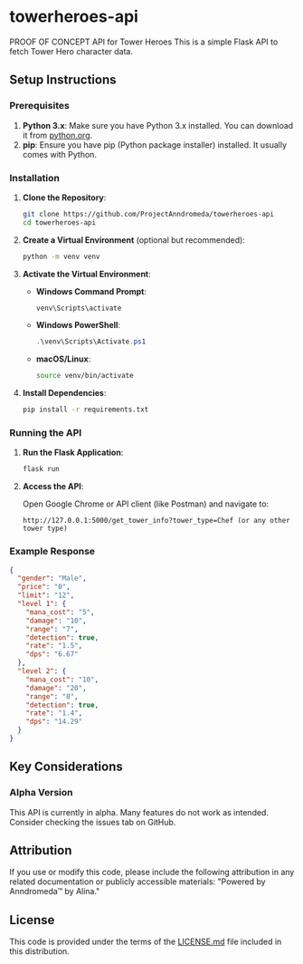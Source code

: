 # towerheroes-api

PROOF OF CONCEPT API for Tower Heroes
This is a simple Flask API to fetch Tower Hero character data.

## Setup Instructions

### Prerequisites

1. **Python 3.x**: Make sure you have Python 3.x installed. You can download it from [python.org](https://www.python.org/).
2. **pip**: Ensure you have pip (Python package installer) installed. It usually comes with Python.

### Installation

1. **Clone the Repository**:

    ```bash
    git clone https://github.com/ProjectAnndromeda/towerheroes-api
    cd towerheroes-api
    ```

2. **Create a Virtual Environment** (optional but recommended):

    ```bash
    python -m venv venv
    ```

3. **Activate the Virtual Environment**:

    - **Windows Command Prompt**:

        ```bash
        venv\Scripts\activate
        ```

    - **Windows PowerShell**:

        ```powershell
        .\venv\Scripts\Activate.ps1
        ```

    - **macOS/Linux**:

        ```bash
        source venv/bin/activate
        ```

4. **Install Dependencies**:

    ```bash
    pip install -r requirements.txt
    ```

### Running the API

1. **Run the Flask Application**:

    ```bash
    flask run
    ```

2. **Access the API**:

    Open Google Chrome or API client (like Postman) and navigate to:

    ```
    http://127.0.0.1:5000/get_tower_info?tower_type=Chef (or any other tower type)
    ```

### Example Response

```json
{
  "gender": "Male",
  "price": "0",
  "limit": "12",
  "level 1": {
    "mana_cost": "5",
    "damage": "10",
    "range": "7",
    "detection": true,
    "rate": "1.5",
    "dps": "6.67"
  },
  "level 2": {
    "mana_cost": "10",
    "damage": "20",
    "range": "8",
    "detection": true,
    "rate": "1.4",
    "dps": "14.29"
  }
}
```

## Key Considerations

### Alpha Version

This API is currently in alpha. Many features do not work as intended. Consider checking the issues tab on GitHub.

## Attribution

If you use or modify this code, please include the following attribution in any related documentation or publicly accessible materials: "Powered by Anndromeda™ by Alina."

## License
This code is provided under the terms of the [LICENSE.md](LICENSE.md) file included in this distribution.




